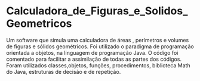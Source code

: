 # Calculadora_de_Figuras_e_Solidos_Geometricos
Um software que simula uma calculadora de  áreas , perímetros e volumes de figuras e sólidos geométricos. 
Foi utilizado o paradigma de programação orientada a objetos, na linguagem de programação Java. 
O código foi comentado para facilitar a assimilação de todas as partes dos códigos.
Foram utilizados classes,objetos, funções, procedimentos, biblioteca Math do Java, estruturas de decisão e de repetição.
